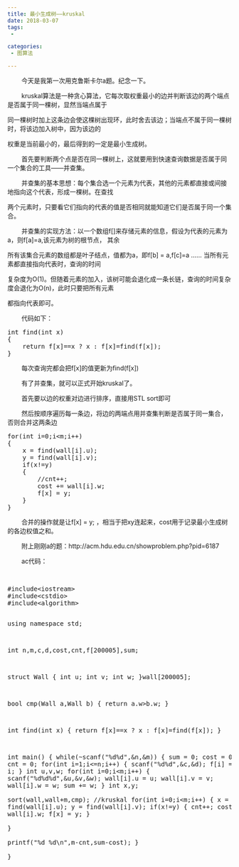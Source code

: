 ```yaml
---
title: 最小生成树——kruskal
date: 2018-03-07
tags:
 - 

categories:
 - 图算法

---
```


<p>        今天是我第一次用克鲁斯卡尔a题。纪念一下。</p><p>        kruskal算法是一种贪心算法，它每次取权重最小的边并判断该边的两个端点是否属于同一棵树，显然当端点属于<br /></p><p>同一棵树时加上这条边会使这棵树出现环，此时舍去该边；当端点不属于同一棵树时，将该边加入树中，因为该边的</p><p>权重是当前最小的，最后得到的一定是最小生成树。</p><p>        首先要判断两个点是否在同一棵树上，这就要用到快速查询数据是否属于同一个集合的工具——并查集。<br /></p><p>        并查集的基本思想：每个集合选一个元素为代表，其他的元素都直接或间接地指向这个代表，形成一棵树。在查找</p><p>两个元素时，只要看它们指向的代表的值是否相同就能知道它们是否属于同一个集合。</p><p>        并查集的实现方法：以一个数组f[]来存储元素的信息，假设为代表的元素为a，则f[a]=a,该元素为树的根节点， 其余</p><p>所有该集合元素的数组都是叶子结点，值都为a，即f[b] = a,f[c]=a ...... 当所有元素都直接指向代表时，查询的时间</p><p>复杂度为O(1)。但随着元素的加入，该树可能会退化成一条长链，查询的时间复杂度会退化为O(n)，此时只要把所有元素</p><p>都指向代表即可。</p><p>        代码如下：<br /></p><pre class="cpp">int find(int x)
{
	return f[x]==x ? x : f[x]=find(f[x]);
}</pre><p>        每次查询完都会把f[x]的值更新为find(f[x])</p><p>        有了并查集，就可以正式开始kruskal了。<br /></p><p>        首先要以边的权重对边进行排序，直接用STL sort即可<br /></p><p>        然后按顺序遍历每一条边，将边的两端点用并查集判断是否属于同一集合，否则合并这两条边<br /></p><pre class="cpp">for(int i=0;i&lt;m;i++)
{
	x = find(wall[i].u);
	y = find(wall[i].v);
	if(x!=y)
	{
		//cnt++;
		cost += wall[i].w;
		f[x] = y;
	}	 
}</pre><p>        合并的操作就是让f[x] = y; ，相当于把xy连起来，cost用于记录最小生成树的各边权值之和。</p><p>        附上刚刚a的题：http://acm.hdu.edu.cn/showproblem.php?pid=6187<br /></p><p>        ac代码：<br /></p><p>   <br /></p><pre class="cpp">#include&lt;iostream&gt;
#include&lt;cstdio&gt; 
#include&lt;algorithm&gt;

using namespace std;

int n,m,c,d,cost,cnt,f[200005],sum;

struct Wall
{
	int u;
	int v;
	int w;
}wall[200005];

bool cmp(Wall a,Wall b)
{
	return a.w&gt;b.w;
}

int find(int x)
{
	return f[x]==x ? x : f[x]=find(f[x]);
}

int main()
{
	while(~scanf("%d%d",&amp;n,&amp;m))
	{
		sum = 0;
		cost = 0;
		cnt = 0;
		for(int i=1;i&lt;=n;i++)
		{
			scanf("%d%d",&amp;c,&amp;d);
			f[i] = i;
		}
		int u,v,w;
		for(int i=0;i&lt;m;i++)
		{
			scanf("%d%d%d",&amp;u,&amp;v,&amp;w);
			wall[i].u = u;
			wall[i].v = v;
			wall[i].w = w;
			sum += w;
		}
		int x,y; 			
		sort(wall,wall+m,cmp);
		//kruskal
		for(int i=0;i&lt;m;i++)
		{
			x = find(wall[i].u);
			y = find(wall[i].v);
			if(x!=y)
			{
				cnt++;
				cost += wall[i].w;
				f[x] = y;
			}	 
		}	
		printf("%d %d\n",m-cnt,sum-cost);
	}	
} </pre><br /><p>        <br /></p>
